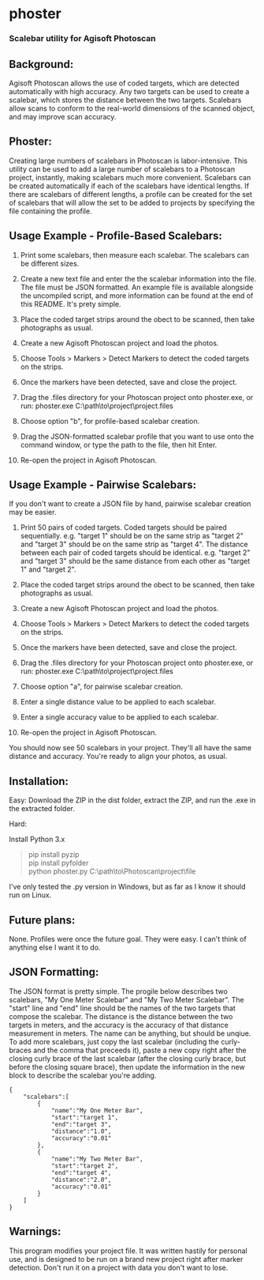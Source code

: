 # phoster
### Scalebar utility for Agisoft Photoscan



## Background:

Agisoft Photoscan allows the use of coded targets, which are detected automatically with high accuracy. Any two targets can be used to create a scalebar, which stores the distance between the two targets. Scalebars allow scans to conform to the real-world dimensions of the scanned object, and may improve scan accuracy.



## Phoster:

Creating large numbers of scalebars in Photoscan is labor-intensive. This utility can be used to add a large number of scalebars to a Photoscan project, instantly, making scalebars much more convenient. Scalebars can be created automatically if each of the scalebars have identical lengths. If there are scalebars of different lengths, a profile can be created for the set of scalebars that will allow the set to be added to projects by specifying the file containing the profile.



## Usage Example - Profile-Based Scalebars:

1. Print some scalebars, then measure each scalebar. The scalebars can be different sizes.

2. Create a new text file and enter the the scalebar information into the file. The file must be JSON formatted. An example file is available alongside the uncompiled script, and more information can be found at the end of this README. It's prety simple.

2. Place the coded target strips around the obect to be scanned, then take photographs as usual.

3. Create a new Agisoft Photoscan project and load the photos.

4. Choose Tools > Markers > Detect Markers to detect the coded targets on the strips.

5. Once the markers have been detected, save and close the project.

6. Drag the <project name>.files directory for your Photoscan project onto phoster.exe, or run:
phoster.exe C:\path\to\project\project.files

7. Choose option "b", for profile-based scalebar creation.

8. Drag the JSON-formatted scalebar profile that you want to use onto the command window, or type the path to the file, then hit Enter.

9. Re-open the project in Agisoft Photoscan.



## Usage Example - Pairwise Scalebars:

If you don't want to create a JSON file by hand, pairwise scalebar creation may be easier.

1. Print 50 pairs of coded targets. Coded targets should be paired sequentially. e.g. "target 1" should be on the same strip as "target 2" and "target 3" should be on the same strip as "target 4". The distance between each pair of coded targets should be identical. e.g. "target 2" and "target 3" should be the same distance from each other as "target 1" and "target 2".

2. Place the coded target strips around the obect to be scanned, then take photographs as usual.

3. Create a new Agisoft Photoscan project and load the photos.

4. Choose Tools > Markers > Detect Markers to detect the coded targets on the strips.

5. Once the markers have been detected, save and close the project.

6. Drag the <project name>.files directory for your Photoscan project onto phoster.exe, or run:
phoster.exe C:\path\to\project\project.files

7. Choose option "a", for pairwise scalebar creation.

8. Enter a single distance value to be applied to each scalebar.

9. Enter a single accuracy value to be applied to each scalebar.

10. Re-open the project in Agisoft Photoscan.

You should now see 50 scalebars in your project. They'll all have the same distance and accuracy. You're ready to align your photos, as usual.



## Installation:

Easy: Download the ZIP in the dist folder, extract the ZIP, and run the .exe in the extracted folder.

Hard:

Install Python 3.x

> pip install pyzip<BR>
> pip install pyfolder<BR>
> python phoster.py C:\path\to\Photoscan\project\file<BR>

I've only tested the .py version in Windows, but as far as I know it should run on Linux.



## Future plans:

None. Profiles were once the future goal. They were easy. I can't think of anything else I want it to do.



## JSON Formatting:

The JSON format is pretty simple. The progile below describes two scalebars, "My One Meter Scalebar" and "My Two Meter Scalebar". The "start" line and "end" line should be the names of the two targets that compose the scalebar. The distance is the distance between the two targets in meters, and the accuracy is the accuracy of that distance measurement in meters. The name can be anything, but should be unqiue. To add more scalebars, just copy the last scalebar (including the curly-braces and the comma that preceeds it), paste a new copy right after the closing curly brace of the last scalebar (after the closing curly brace, but before the closing square brace), then update the information in the new block to describe the scalebar you're adding.
```
{
	"scalebars":[
		{
			"name":"My One Meter Bar",
			"start":"target 1",
			"end":"target 3",
			"distance":"1.0",
			"accuracy":"0.01"
		},
		{
			"name":"My Two Meter Bar",
			"start":"target 2",
			"end":"target 4",
			"distance":"2.0",
			"accuracy":"0.01"
		}
	]
}
```



## Warnings:

This program modifies your project file. It was written hastily for personal use, and is designed to be run on a brand new project right after marker detection. Don't run it on a project with data you don't want to lose.
